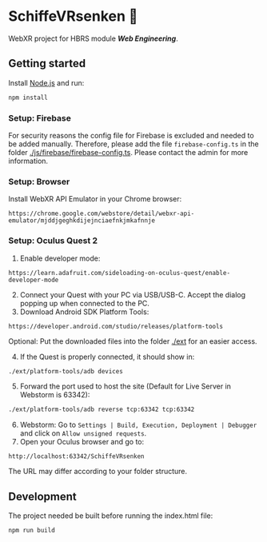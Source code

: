 # SchiffeVRsenken 🚤

WebXR project for HBRS module **_Web Engineering_**.

## Getting started

Install [Node.js](https://nodejs.org/en/download/) and run:

```bash
npm install
```

### Setup: Firebase

For security reasons the config file for Firebase is excluded and needed to be added manually. Therefore, please add the
file `firebase-config.ts` in the folder [./js/firebase/firebase-config.ts](src/firebase). Please
contact the admin for more information.

### Setup: Browser

Install WebXR API Emulator in your Chrome browser:

```
https://chrome.google.com/webstore/detail/webxr-api-emulator/mjddjgeghkdijejnciaefnkjmkafnnje
```

### Setup: Oculus Quest 2

1. Enable developer mode:

```
https://learn.adafruit.com/sideloading-on-oculus-quest/enable-developer-mode
```

2. Connect your Quest with your PC via USB/USB-C. Accept the dialog popping up when connected to the PC.
3. Download Android SDK Platform Tools:

```
https://developer.android.com/studio/releases/platform-tools
```

Optional: Put the downloaded files into the folder [./ext](./ext) for an easier access.

4. If the Quest is properly connected, it should show in:

```bash
./ext/platform-tools/adb devices
```

5. Forward the port used to host the site (Default for Live Server in Webstorm is 63342):

```bash
./ext/platform-tools/adb reverse tcp:63342 tcp:63342
```

6. Webstorm: Go to ```Settings | Build, Execution, Deployment | Debugger``` and click on ```Allow unsigned requests```.
7. Open your Oculus browser and go to:

```
http://localhost:63342/SchiffeVRsenken
```

The URL may differ according to your folder structure.

## Development

The project needed be built before running the index.html file:

```
npm run build
```